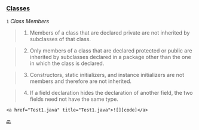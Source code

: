 ### [Classes](https://docs.oracle.com/javase/specs/jls/se8/html/jls-8.html "Java Language Specification. Chapter 8. Classes") ###

<a name="a1"></a>

`1` *Class Members*

>1. Members of a class that are declared private are not inherited by subclasses of that class.

>2. Only members of a class that are declared protected or public are inherited by subclasses declared in a package other than the one in which the class is declared.

>3. Constructors, static initializers, and instance initializers are not members and therefore are not inherited.

>4. If a field declaration hides the declaration of another field, the two fields need not have the same type.    
    
    <a href="Test1.java" title="Test1.java">![][code]</a>


[:back:](readme.md#readme)
